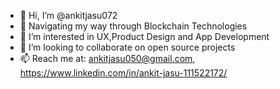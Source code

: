- 👋 Hi, I’m @ankitjasu072
- 🧭 Navigating my way through Blockchain Technologies
- 👀 I’m interested in UX,Product Design and App Development
- 💞️ I’m looking to collaborate on open source projects
- 📫 Reach me at:
     ankitjasu050@gmail.com,
     https://www.linkedin.com/in/ankit-jasu-111522172/

<!---
ankitjasu072/ankitjasu072 is a ✨ special ✨ repository because its `README.md` (this file) appears on your GitHub profile.
You can click the Preview link to take a look at your changes.
--->
